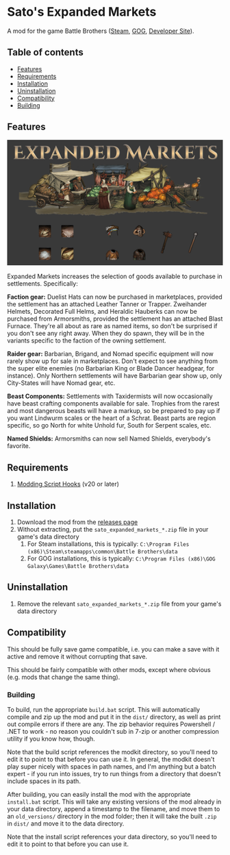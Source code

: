 # Sato's Expanded Markets

A mod for the game Battle Brothers ([Steam](https://store.steampowered.com/app/365360/Battle_Brothers/), [GOG](https://www.gog.com/game/battle_brothers), [Developer Site](http://battlebrothersgame.com/buy-battle-brothers/)).

## Table of contents

-   [Features](#features)
-   [Requirements](#requirements)
-   [Installation](#installation)
-   [Uninstallation](#uninstallation)
-   [Compatibility](#compatibility)
-   [Building](#building)

## Features

<img src="./KeyArt.png" width="1200">

Expanded Markets increases the selection of goods available to purchase in settlements. Specifically:

**Faction gear:** Duelist Hats can now be purchased in marketplaces, provided the settlement has an attached Leather Tanner or Trapper. Zweihander Helmets, Decorated Full Helms, and Heraldic Hauberks can now be purchased from Armorsmiths, provided the settlement has an attached Blast Furnace. They're all about as rare as named items, so don't be surprised if you don't see any right away. When they do spawn, they will be in the variants specific to the faction of the owning settlement.

**Raider gear:** Barbarian, Brigand, and Nomad specific equipment will now rarely show up for sale in marketplaces. Don't expect to see anything from the super elite enemies (no Barbarian King or Blade Dancer headgear, for instance). Only Northern settlements will have Barbarian gear show up, only City-States will have Nomad gear, etc.

**Beast Components:** Settlements with Taxidermists will now occasionally have beast crafting components available for sale. Trophies from the rarest and most dangerous beasts will have a markup, so be prepared to pay up if you want Lindwurm scales or the heart of a Schrat. Beast parts are region specific, so go North for white Unhold fur, South for Serpent scales, etc.

**Named Shields:** Armorsmiths can now sell Named Shields, everybody's favorite.

## Requirements

1) [Modding Script Hooks](https://www.nexusmods.com/battlebrothers/mods/42) (v20 or later)

## Installation

1) Download the mod from the [releases page](https://github.com/jcsato/sato_expanded_markets_mod/releases/latest)
2) Without extracting, put the `sato_expanded_markets_*.zip` file in your game's data directory
    1) For Steam installations, this is typically: `C:\Program Files (x86)\Steam\steamapps\common\Battle Brothers\data`
    2) For GOG installations, this is typically: `C:\Program Files (x86)\GOG Galaxy\Games\Battle Brothers\data`

## Uninstallation

1) Remove the relevant `sato_expanded_markets_*.zip` file from your game's data directory

## Compatibility

This should be fully save game compatible, i.e. you can make a save with it active and remove it without corrupting that save.

This should be fairly compatible with other mods, except where obvious (e.g. mods that change the same thing).

### Building

To build, run the appropriate `build.bat` script. This will automatically compile and zip up the mod and put it in the `dist/` directory, as well as print out compile errors if there are any. The zip behavior requires Powershell / .NET to work - no reason you couldn't sub in 7-zip or another compression utility if you know how, though.

Note that the build script references the modkit directory, so you'll need to edit it to point to that before you can use it. In general, the modkit doesn't play super nicely with spaces in path names, and I'm anything but a batch expert - if you run into issues, try to run things from a directory that doesn't include spaces in its path.

After building, you can easily install the mod with the appropriate `install.bat` script. This will take any existing versions of the mod already in your data directory, append a timestamp to the filename, and move them to an `old_versions/` directory in the mod folder; then it will take the built `.zip` in `dist/` and move it to the data directory.

Note that the install script references your data directory, so you'll need to edit it to point to that before you can use it.
